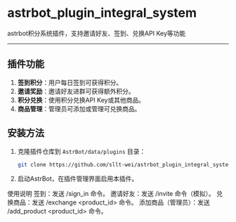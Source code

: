 # astrbot_plugin_integral_system
astrbot积分系统插件，支持邀请好友、签到、兑换API Key等功能

---

## 插件功能

1. **签到积分**：用户每日签到可获得积分。
2. **邀请奖励**：邀请好友进群可获得额外积分。
3. **积分兑换**：使用积分兑换API Key或其他商品。
4. **商品管理**：管理员可添加或管理可兑换商品。

## 安装方法

1. 克隆插件仓库到 `AstrBot/data/plugins` 目录：
   ```bash
   git clone https://github.com/sllt-wei/astrbot_plugin_integral_system.git

2. 启动AstrBot，在插件管理界面启用本插件。

 使用说明
签到：发送 /sign_in 命令。
邀请好友：发送 /invite 命令（模拟）。
兑换商品：发送 /exchange <product_id> 命令。
添加商品（管理员）：发送 /add_product <product_id> <integral> 命令。

